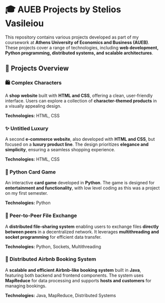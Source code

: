 # 🎓 AUEB Projects by Stelios Vasileiou  

This repository contains various projects developed as part of my coursework at **Athens University of Economics and Business (AUEB)**. These projects cover a range of technologies, including **web development, Python programming, distributed systems, and scalable architectures**.  

## 🚀 Projects Overview  

### 🛍️ Complex Characters  
A **shop website** built with **HTML and CSS**, offering a clean, user-friendly interface. Users can explore a collection of **character-themed products** in a visually appealing design.  

**Technologies:** HTML, CSS  

### ✨ Untitled Luxury  
A second **e-commerce website**, also developed with **HTML and CSS**, but focused on a **luxury product line**. The design prioritizes **elegance and simplicity**, ensuring a seamless shopping experience.  

**Technologies:** HTML, CSS  

### 🎴 Python Card Game  
An interactive **card game** developed in **Python**. The game is designed for **entertainment and functionality**, with low level coding as this was a project on my first semester.

**Technologies:** Python  

### 🔄 Peer-to-Peer File Exchange  
A **distributed file-sharing system** enabling users to exchange files **directly between peers** in a decentralized network. It leverages **multithreading and socket programming** for efficient data transfer.  

**Technologies:** Python, Sockets, Multithreading  

### 🏨 Distributed Airbnb Booking System  
A **scalable and efficient Airbnb-like booking system** built in **Java**, featuring both backend and frontend components. The system uses **MapReduce** for data processing and supports **hosts and customers** for managing bookings.  

**Technologies:** Java, MapReduce, Distributed Systems  
